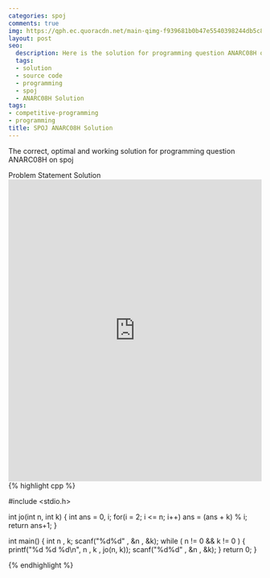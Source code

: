 ```yaml
---
categories: spoj
comments: true
img: https://qph.ec.quoracdn.net/main-qimg-f939681b0b47e5540398244db5c8966f?convert_to_webp=true
layout: post
seo:
  description: Here is the solution for programming question ANARC08H on spoj
  tags:
  - solution
  - source code
  - programming
  - spoj
  - ANARC08H Solution
tags:
- competitive-programming
- programming
title: SPOJ ANARC08H Solution
---
```

The correct, optimal and working solution for programming question ANARC08H on spoj

<div class="ui secondary pointing large menu">
  <a class="grey item" data-tab="problem-statement">
    Problem Statement
  </a>
  <a class="active item grey" data-tab="solution">
    Solution
  </a>
</div>
<div class="ui bottom attached tab" data-tab="problem-statement">
    <iframe src="http://www.spoj.com/problems/ANARC08H/" width="100%" height="600px" style="overflow: scroll; border: none;"></iframe>
</div>
<div class="ui bottom attached active tab" data-tab="solution">
{% highlight cpp %}

#include <stdio.h>
 
int jo(int n, int k) {
	int ans = 0, i;
	for(i = 2; i <= n; i++) ans = (ans + k) % i;
	return ans+1;
}
 
int main() {
	int n , k;
	scanf("%d%d" , &n , &k);
	while ( n != 0 && k != 0 ) {
		printf("%d %d %d\n", n , k , jo(n, k));
		scanf("%d%d" , &n , &k);
	}
	return 0;
}


{% endhighlight %}
</div>
